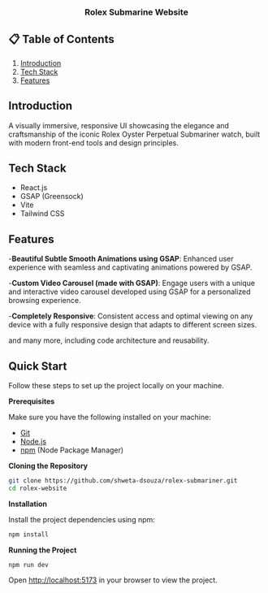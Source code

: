 <div align="center">
  <h3 align="center">Rolex Submarine Website</h3>
</div>

## 📋 <a name="table">Table of Contents</a>

1. [Introduction](#introduction)
2. [Tech Stack](#tech-stack)
3. [Features](#features)

## <a name="introduction">Introduction</a>

A visually immersive, responsive UI showcasing the elegance and craftsmanship of the iconic Rolex Oyster Perpetual Submariner watch, built with modern front-end tools and design principles.

## <a name="tech-stack">Tech Stack</a>

- React.js
- GSAP (Greensock)
- Vite
- Tailwind CSS

## <a name="features">Features</a>

-**Beautiful Subtle Smooth Animations using GSAP**: Enhanced user experience with seamless and captivating animations powered by GSAP.

-**Custom Video Carousel (made with GSAP)**: Engage users with a unique and interactive video carousel developed using GSAP for a personalized browsing experience.

-**Completely Responsive**: Consistent access and optimal viewing on any device with a fully responsive design that adapts to different screen sizes.

and many more, including code architecture and reusability.

## <a name="quick-start">Quick Start</a>

Follow these steps to set up the project locally on your machine.

**Prerequisites**

Make sure you have the following installed on your machine:

- [Git](https://git-scm.com/)
- [Node.js](https://nodejs.org/en)
- [npm](https://www.npmjs.com/) (Node Package Manager)

**Cloning the Repository**

```bash
git clone https://github.com/shweta-dsouza/rolex-submariner.git
cd rolex-website
```

**Installation**

Install the project dependencies using npm:

```bash
npm install
```

**Running the Project**

```bash
npm run dev
```

Open [http://localhost:5173](http://localhost:5173) in your browser to view the project.
